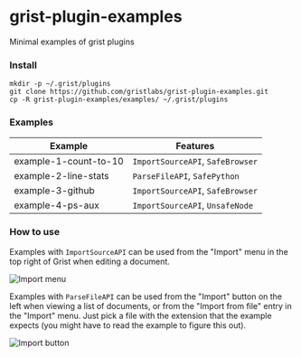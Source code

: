 # grist-plugin-examples

Minimal examples of grist plugins

### Install

```
mkdir -p ~/.grist/plugins
git clone https://github.com/gristlabs/grist-plugin-examples.git
cp -R grist-plugin-examples/examples/ ~/.grist/plugins
```

### Examples
|Example|Features|
|-------|--------|
|example-1-count-to-10|`ImportSourceAPI`, `SafeBrowser`|
|example-2-line-stats|`ParseFileAPI`, `SafePython`|
|example-3-github|`ImportSourceAPI`, `SafeBrowser`|
|example-4-ps-aux|`ImportSourceAPI`, `UnsafeNode`|

### How to use

Examples with `ImportSourceAPI` can be used from the "Import" menu
in the top right of Grist when editing a document.

![Import menu](https://user-images.githubusercontent.com/118367/44528270-19fc6f00-a6b7-11e8-9cea-0e171337d810.png)

Examples with `ParseFileAPI` can be used from the "Import" button
on the left when viewing a list of documents, or from the "Import from file"
entry in the "Import" menu.  Just pick a file
with the extension that the example expects (you might have
to read the example to figure this out).

![Import button](https://user-images.githubusercontent.com/118367/44528271-19fc6f00-a6b7-11e8-9caa-e8c913155523.png)
